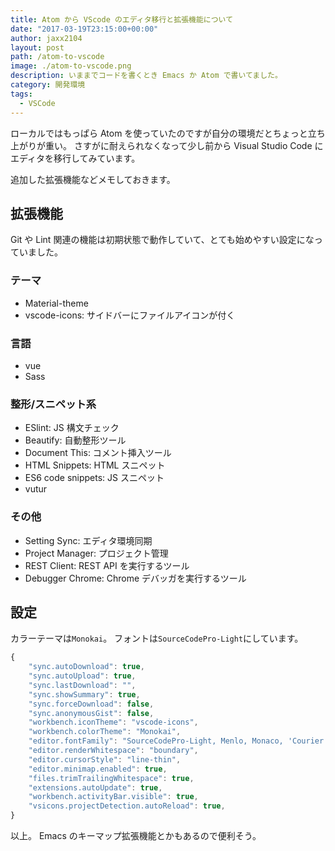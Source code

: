 ```yaml
---
title: Atom から VScode のエディタ移行と拡張機能について
date: "2017-03-19T23:15:00+00:00"
author: jaxx2104
layout: post
path: /atom-to-vscode
image: ./atom-to-vscode.png
description: いままでコードを書くとき Emacs か Atom で書いてました。
category: 開発環境
tags:
  - VSCode
---
```


ローカルではもっぱら Atom を使っていたのですが自分の環境だとちょっと立ち上がりが重い。
さすがに耐えられなくなって少し前から Visual Studio Code にエディタを移行してみています。

追加した拡張機能などメモしておきます。

## 拡張機能

Git や Lint 関連の機能は初期状態で動作していて、とても始めやすい設定になっていました。

### テーマ

- Material-theme
- vscode-icons: サイドバーにファイルアイコンが付く

### 言語

- vue
- Sass

### 整形/スニペット系

- ESlint: JS 構文チェック
- Beautify: 自動整形ツール
- Document This: コメント挿入ツール
- HTML Snippets: HTML スニペット
- ES6 code snippets: JS スニペット
- vutur

### その他

- Setting Sync: エディタ環境同期
- Project Manager: プロジェクト管理
- REST Client: REST API を実行するツール
- Debugger Chrome: Chrome デバッガを実行するツール

<!--more-->

## 設定

カラーテーマは`Monokai`。
フォントは`SourceCodePro-Light`にしています。

```js
{
    "sync.autoDownload": true,
    "sync.autoUpload": true,
    "sync.lastDownload": "",
    "sync.showSummary": true,
    "sync.forceDownload": false,
    "sync.anonymousGist": false,
    "workbench.iconTheme": "vscode-icons",
    "workbench.colorTheme": "Monokai",
    "editor.fontFamily": "SourceCodePro-Light, Menlo, Monaco, 'Courier New', monospace",
    "editor.renderWhitespace": "boundary",
    "editor.cursorStyle": "line-thin",
    "editor.minimap.enabled": true,
    "files.trimTrailingWhitespace": true,
    "extensions.autoUpdate": true,
    "workbench.activityBar.visible": true,
    "vsicons.projectDetection.autoReload": true,
}
```

以上。
Emacs のキーマップ拡張機能とかもあるので便利そう。
